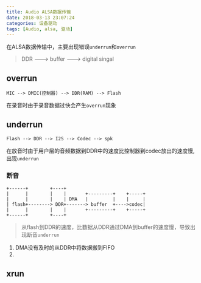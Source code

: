 ```yaml
---
title: Audio ALSA数据传输
date: 2018-03-13 23:07:24
categories: 设备驱动
tags: [Audio, alsa, 驱动]
---
```


在ALSA数据传输中，主要出现错误`underrun`和`overrun`

> DDR ---> buffer ---> digital singal

<!--more-->

## overrun

```
MIC --> DMIC(控制器) --> DDR(RAM) --> Flash
```
在录音时由于录音数据过快会产生`overrun`现象

## underrun

```
Flash --> DDR --> I2S --> Codec --> spk
```
在放音时由于用户层的音频数据到DDR中的速度比控制器到codec放出的速度慢,出现`underrun`

### 断音

```
+------+        +----+
|      |        |    |       +---------+    +-----+
|      |        |    | DMA   |         |    |     |
| flash+--------> DDR+-------> buffer  +---->codec|
|      |        |    |       +---------+    +-----+
+------+        +----+
```
>从flash到DDR的速度，比数据从DDR通过DMA到buffer的速度慢，导致出现断音`underrun`

1. DMA没有及时的从DDR中将数据搬到FIFO
2. 


## xrun


